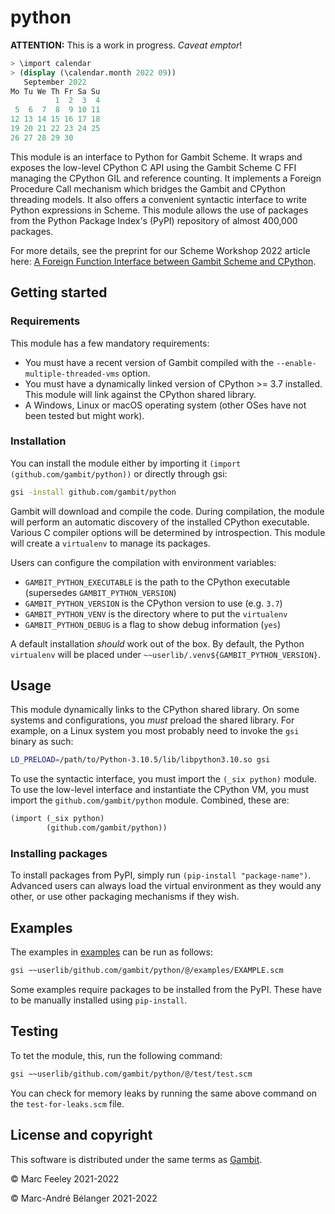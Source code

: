 # python
**ATTENTION:** This is a work in progress. _Caveat emptor_!

``` scheme
> \import calendar
> (display (\calendar.month 2022 09))
   September 2022
Mo Tu We Th Fr Sa Su
          1  2  3  4
 5  6  7  8  9 10 11
12 13 14 15 16 17 18
19 20 21 22 23 24 25
26 27 28 29 30
```

This module is an interface to Python for Gambit Scheme. It wraps and exposes
the low-level CPython C API using the Gambit Scheme C FFI managing the CPython
GIL and reference counting. It implements a Foreign Procedure Call mechanism
which bridges the Gambit and CPython threading models. It also offers a
convenient syntactic interface to write Python expressions in Scheme. This
module allows the use of packages from the Python Package Index's (PyPI)
repository of almost 400,000 packages.

For more details, see the preprint for our Scheme Workshop 2022 article here: [A
Foreign Function Interface between Gambit Scheme and
CPython](https://andykeep.com/SchemeWorkshop2022/scheme2022-final22.pdf).

## Getting started

### Requirements
This module has a few mandatory requirements:

- You must have a recent version of Gambit compiled with the
  `--enable-multiple-threaded-vms` option.
- You must have a dynamically linked version of CPython >= 3.7 installed. This
  module will link against the CPython shared library.
- A Windows, Linux or macOS operating system (other OSes have not been tested but
  might work).

### Installation
You can install the module either by importing it `(import
(github.com/gambit/python))` or directly through gsi:

``` sh
gsi -install github.com/gambit/python
```

Gambit will download and compile the code. During compilation, the module will
perform an automatic discovery of the installed CPython executable. Various C
compiler options will be determined by introspection. This module will create a
`virtualenv` to manage its packages.

Users can configure the compilation with environment variables:

- `GAMBIT_PYTHON_EXECUTABLE` is the path to the CPython executable (supersedes `GAMBIT_PYTHON_VERSION`)
- `GAMBIT_PYTHON_VERSION` is the CPython version to use (e.g. `3.7`)
- `GAMBIT_PYTHON_VENV` is the directory where to put the `virtualenv`
- `GAMBIT_PYTHON_DEBUG` is a flag to show debug information (`yes`)

A default installation _should_ work out of the box. By default, the Python
`virtualenv` will be placed under `~~userlib/.venv${GAMBIT_PYTHON_VERSION}`.

## Usage

This module dynamically links to the CPython shared library. On some systems and
configurations, you _must_ preload the shared library. For example, on a Linux
system you most probably need to invoke the `gsi` binary as such:

``` sh
LD_PRELOAD=/path/to/Python-3.10.5/lib/libpython3.10.so gsi
```

To use the syntactic interface, you must import the `(_six python)` module. To
use the low-level interface and instantiate the CPython VM, you must import the
`github.com/gambit/python` module. Combined, these are:

``` scheme
(import (_six python)
        (github.com/gambit/python))
```

### Installing packages

To install packages from PyPI, simply run `(pip-install "package-name")`.
Advanced users can always load the virtual environment as they would any other,
or use other packaging mechanisms if they wish.

## Examples

The examples in [examples](examples/) can be run as follows:

``` sh
gsi ~~userlib/github.com/gambit/python/@/examples/EXAMPLE.scm
```

Some examples require packages to be installed from the PyPI. These have to be
manually installed using `pip-install`.

## Testing

To tet the module, this, run the following command:

``` sh
gsi ~~userlib/github.com/gambit/python/@/test/test.scm
```

You can check for memory leaks by running the same above command on the
`test-for-leaks.scm` file.


## License and copyright

This software is distributed under the same terms as
[Gambit](https://github.com/gambit/gambit).

&copy; Marc Feeley 2021-2022

&copy; Marc-André Bélanger 2021-2022

